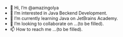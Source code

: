 - 👋 Hi, I’m @amazingolya
- 👀 I’m interested in Java Beckend Development.
- 🌱 I’m currently learning Java on JetBrains Academy.
- 💞️ I’m looking to collaborate on ...(to be filled).
- 📫 How to reach me ...(to be filled).

<!---
amazingolya/amazingolya is a ✨ special ✨ repository because its `README.md` (this file) appears on your GitHub profile.
You can click the Preview link to take a look at your changes.
--->

